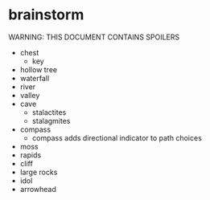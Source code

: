 # brainstorm
WARNING: THIS DOCUMENT CONTAINS SPOILERS

* chest
    * key
* hollow tree
* waterfall
* river
* valley
* cave
    * stalactites
    * stalagmites
* compass
    * compass adds directional indicator to path choices
* moss
* rapids
* cliff
* large rocks
* idol
* arrowhead

